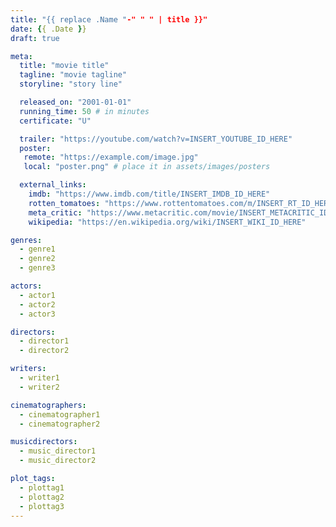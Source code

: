 ```yaml
---
title: "{{ replace .Name "-" " " | title }}"
date: {{ .Date }}
draft: true

meta:
  title: "movie title"
  tagline: "movie tagline"
  storyline: "story line"

  released_on: "2001-01-01"
  running_time: 50 # in minutes
  certificate: "U"

  trailer: "https://youtube.com/watch?v=INSERT_YOUTUBE_ID_HERE"
  poster:
   remote: "https://example.com/image.jpg"
   local: "poster.png" # place it in assets/images/posters

  external_links:
    imdb: "https://www.imdb.com/title/INSERT_IMDB_ID_HERE"
    rotten_tomatoes: "https://www.rottentomatoes.com/m/INSERT_RT_ID_HERE"
    meta_critic: "https://www.metacritic.com/movie/INSERT_METACRITIC_ID_HERE"
    wikipedia: "https://en.wikipedia.org/wiki/INSERT_WIKI_ID_HERE"

genres:
  - genre1
  - genre2
  - genre3

actors:
  - actor1
  - actor2
  - actor3

directors:
  - director1
  - director2

writers:
  - writer1
  - writer2

cinematographers:
  - cinematographer1
  - cinematographer2

musicdirectors:
  - music_director1
  - music_director2

plot_tags:
  - plottag1
  - plottag2
  - plottag3
---
```

